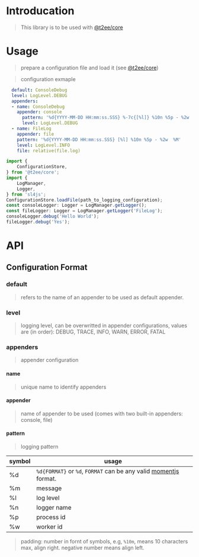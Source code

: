 # Introducation
> This library is to be used with [@t2ee/core](https://github.com/t2ee/core)

# Usage

> prepare a configuration file and load it (see [@t2ee/core](https://github.com/t2ee/core))

> configuration exmaple

```yaml
  default: ConsoleDebug
  level: LogLevel.DEBUG
  appenders:
  - name: ConsoleDebug
    appender: console
      pattern: '%d{YYYY-MM-DD HH:mm:ss.SSS} %-7c{[%l]} %10n %5p - %2w  %M'
      level: LogLevel.DEBUG
  - name: FileLog
    appender: file
    pattern: '%d{YYYY-MM-DD HH:mm:ss.SSS} [%l] %10n %5p - %2w  %M'
    level: LogLevel.INFO
    file: relative(file.log)
```

```typescript
import {
    ConfigurationStore,
} from '@t2ee/core';
import {
    LogManager,
    Logger,
} from 'sl4js';
ConfigurationStore.loadFile(path_to_logging_configuration);
const consoleLogger: Logger = LogManager.getLogger();
const fileLogger: Logger = LogManager.getLogger('FileLog');
consoleLogger.debug('Hello World');
fileLogger.debug('Yes');
```

# API

## Configuration Format

### default

> refers to the name of an appender to be used as default appender.

### level

> logging level, can be overwritted in appender configurations, values are (in order): DEBUG, TRACE, INFO, WARN, ERROR, FATAL

### appenders

> appender configuration

#### name

> unique name to identify appenders

#### appender

> name of appender to be used (comes with two built-in appenders: console, file)

#### pattern

> logging pattern

symbol | usage
-------|-------
%d     | `%d{FORMAT}` or `%d`, `FORMAT` can be any valid [momentjs](https://github.com/moment/moment/) format.
%m     | message
%l     | log level
%n     | logger name
%p     | process id
%w     | worker id

> padding: number in fornt of symbols, e.g, `%10m`, means 10 characters max, align right. negative number means align left.

